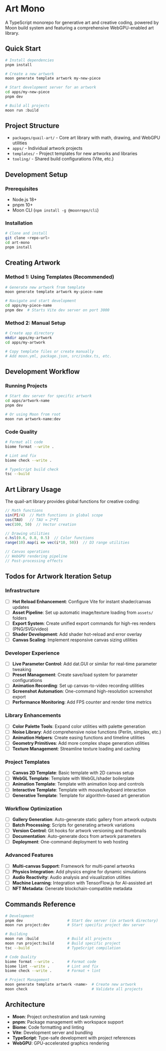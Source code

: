 # Art Mono

A TypeScript monorepo for generative art and creative coding, powered by Moon build system and featuring a comprehensive WebGPU-enabled art library.

## Quick Start

```bash
# Install dependencies
pnpm install

# Create a new artwork
moon generate template artwork my-new-piece

# Start development server for an artwork
cd apps/my-new-piece
pnpm dev

# Build all projects
moon run :build
```

## Project Structure

- `packages/quail-art/` - Core art library with math, drawing, and WebGPU utilities
- `apps/` - Individual artwork projects
- `templates/` - Project templates for new artworks and libraries
- `tooling/` - Shared build configurations (Vite, etc.)

## Development Setup

### Prerequisites

- Node.js 18+
- pnpm 10+
- Moon CLI (`npm install -g @moonrepo/cli`)

### Installation

```bash
# Clone and install
git clone <repo-url>
cd art-mono
pnpm install
```

## Creating Artwork

### Method 1: Using Templates (Recommended)

```bash
# Generate new artwork from template
moon generate template artwork my-piece-name

# Navigate and start development
cd apps/my-piece-name
pnpm dev  # Starts Vite dev server on port 3000
```

### Method 2: Manual Setup

```bash
# Create app directory
mkdir apps/my-artwork
cd apps/my-artwork

# Copy template files or create manually
# Add moon.yml, package.json, src/index.ts, etc.
```

## Development Workflow

### Running Projects

```bash
# Start dev server for specific artwork
cd apps/artwork-name
pnpm dev

# Or using Moon from root
moon run artwork-name:dev
```

### Code Quality

```bash
# Format all code
biome format --write .

# Lint and fix
biome check --write .

# TypeScript build check
tsc --build
```

## Art Library Usage

The quail-art library provides global functions for creative coding:

```typescript
// Math functions
sin(PI/4)  // Math functions in global scope
cos(TAU)   // TAU = 2*PI
vec(100, 50)  // Vector creation

// Drawing utilities
c.hsl(0.6, 0.8, 0.5)  // Color functions
range(10).map(i => vec(i*10, 50))  // D3 range utilities

// Canvas operations
// WebGPU rendering pipeline
// Post-processing effects
```

## Todos for Artwork Iteration Setup

### Infrastructure
- [ ] **Hot Reload Enhancement**: Configure Vite for instant shader/canvas updates
- [ ] **Asset Pipeline**: Set up automatic image/texture loading from `assets/` folders
- [ ] **Export System**: Create unified export commands for high-res renders (PNG/SVG/video)
- [ ] **Shader Development**: Add shader hot-reload and error overlay
- [ ] **Canvas Scaling**: Implement responsive canvas sizing utilities

### Developer Experience  
- [ ] **Live Parameter Control**: Add dat.GUI or similar for real-time parameter tweaking
- [ ] **Preset Management**: Create save/load system for parameter configurations
- [ ] **Animation Recording**: Set up canvas-to-video recording utilities
- [ ] **Screenshot Automation**: One-command high-resolution screenshot export
- [ ] **Performance Monitoring**: Add FPS counter and render time metrics

### Library Enhancements
- [ ] **Color Palette Tools**: Expand color utilities with palette generation
- [ ] **Noise Library**: Add comprehensive noise functions (Perlin, simplex, etc.)
- [ ] **Animation Helpers**: Create easing functions and timeline utilities  
- [ ] **Geometry Primitives**: Add more complex shape generation utilities
- [ ] **Texture Management**: Streamline texture loading and caching

### Project Templates
- [ ] **Canvas 2D Template**: Basic template with 2D canvas setup
- [ ] **WebGL Template**: Template with WebGL/shader boilerplate
- [ ] **Animation Template**: Template with animation loop and controls
- [ ] **Interactive Template**: Template with mouse/keyboard interaction
- [ ] **Generative Template**: Template for algorithm-based art generation

### Workflow Optimization
- [ ] **Gallery Generation**: Auto-generate static gallery from artwork outputs
- [ ] **Batch Processing**: Scripts for generating artwork variations
- [ ] **Version Control**: Git hooks for artwork versioning and thumbnails
- [ ] **Documentation**: Auto-generate docs from artwork parameters
- [ ] **Deployment**: One-command deployment to web hosting

### Advanced Features
- [ ] **Multi-canvas Support**: Framework for multi-panel artworks
- [ ] **Physics Integration**: Add physics engine for dynamic simulations
- [ ] **Audio Reactivity**: Audio analysis and visualization utilities
- [ ] **Machine Learning**: Integration with TensorFlow.js for AI-assisted art
- [ ] **NFT Metadata**: Generate blockchain-compatible metadata

## Commands Reference

```bash
# Development
pnpm dev                    # Start dev server (in artwork directory)
moon run project:dev        # Start specific project dev server

# Building
moon run :build             # Build all projects
moon run project:build      # Build specific project
tsc --build                 # TypeScript compilation

# Code Quality
biome format --write .      # Format code
biome lint --write .        # Lint and fix
biome check --write .       # Format + lint

# Project Management
moon generate template artwork <name>  # Create new artwork
moon check                             # Validate all projects
```

## Architecture

- **Moon**: Project orchestration and task running
- **pnpm**: Package management with workspace support
- **Biome**: Code formatting and linting
- **Vite**: Development server and bundling
- **TypeScript**: Type-safe development with project references
- **WebGPU**: GPU-accelerated graphics rendering